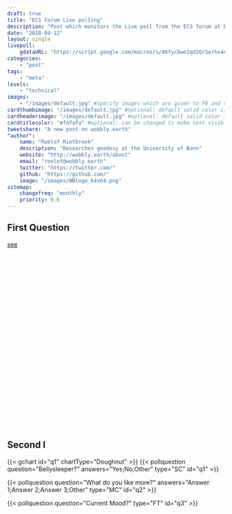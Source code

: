 ```yaml
---
draft: true
title: "ECS Forum Live polling"
description: "Post which monitors the Live poll from the ECS forum at EGU's general assembly"
date: "2018-04-12"
layout: single
livepoll:
    gdataURL: "https://script.google.com/macros/s/AKfycbwe2qd2QrSerhs4AV4PALiCFaViIWPn5NRcEfv714fOdPRZP4Y/exec"
categories:
    - "post"
tags:
    - "meta"
levels:
    - "technical"
images: 
    - "/images/default.jpg" #specify images which are given to FB and co to add while linking
cardthumbimage: "/images/default.jpg" #optional: default solid color if unset
cardheaderimage: "/images/default.jpg" #optional: default solid color if unset set with: hcardbackground: "#263238"
cardtitlecolor: "#fafafa" #optional: can be changed to make text visible over card image
tweetshare: "A new post on wobbly.earth"
"author":
    name: "Roelof Rietbroek"
    description: "Researches geodesy at the University of Bonn"
    website: "http://wobbly.earth/about"
    email: "roelof@wobbly.earth"
    twitter: "https://twitter.com/"
    github: "https://github.com/"
    image: "/images/WBlogo_64x64.png"
sitemap:
    changefreq: "monthly"
    priority: 0.6
---
```



## First Question
[see](https://mashe.hawksey.info/2014/07/google-sheets-as-a-database-insert-with-apps-script-using-postget-methods-with-ajax-example/)
<div id="chart_test" style="width:500px;height:400px" gchart="Piechart" ></div>

## Second l
{{< gchart id="q1" chartType="Doughnut" >}}
{{< pollquestion question="Bellysleeper?" answers="Yes;No;Other" type="SC"  id="q1" >}}


{{< pollquestion question="What do you like more?" answers="Answer 1;Answer 2;Answer 3;Other" type="MC"  id="q2" >}}

{{< pollquestion question="Current Mood?"  type="FT"  id="q3" >}}
